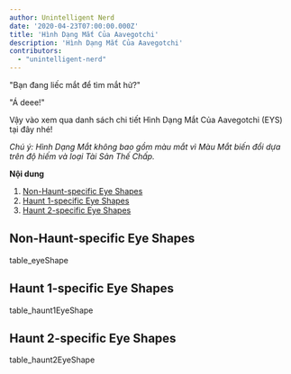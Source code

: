```yaml
---
author: Unintelligent Nerd
date: '2020-04-23T07:00:00.000Z'
title: 'Hình Dạng Mắt Của Aavegotchi'
description: 'Hình Dạng Mắt Của Aavegotchi'
contributors:
  - "unintelligent-nerd"
---
```


"Bạn đang liếc mắt để tìm mắt hử?"

"Á deee!"

Vậy vào xem qua danh sách chi tiết Hình Dạng Mắt Của Aavegotchi (EYS) tại đây nhé!

*Chú ý: Hình Dạng Mắt không bao gồm màu mắt vì Màu Mắt biến đổi dựa trên độ hiếm và loại Tài Sản Thế Chấp.*

<div class="contentsBox">

**Nội dung**

<ol>
<li><a href=#non-haunt-specific-eye-shapes>Non-Haunt-specific Eye Shapes</a></li>
<li><a href=#haunt-1-specific-eye-shapes>Haunt 1-specific Eye Shapes</a></li>
<li><a href=#haunt-2-specific-eye-shapes>Haunt 2-specific Eye Shapes</a></li>
</ol>

</div>

## Non-Haunt-specific Eye Shapes

table_eyeShape

## Haunt 1-specific Eye Shapes

table_haunt1EyeShape


## Haunt 2-specific Eye Shapes

table_haunt2EyeShape
